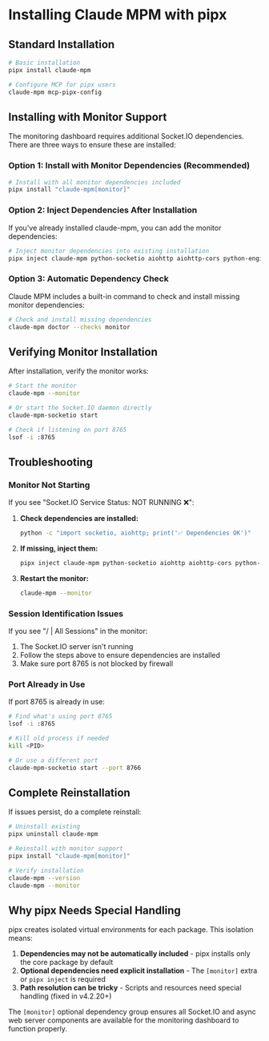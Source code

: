 # Installing Claude MPM with pipx

## Standard Installation

```bash
# Basic installation
pipx install claude-mpm

# Configure MCP for pipx users
claude-mpm mcp-pipx-config
```

## Installing with Monitor Support

The monitoring dashboard requires additional Socket.IO dependencies. There are three ways to ensure these are installed:

### Option 1: Install with Monitor Dependencies (Recommended)

```bash
# Install with all monitor dependencies included
pipx install "claude-mpm[monitor]"
```

### Option 2: Inject Dependencies After Installation

If you've already installed claude-mpm, you can add the monitor dependencies:

```bash
# Inject monitor dependencies into existing installation
pipx inject claude-mpm python-socketio aiohttp aiohttp-cors python-engineio aiofiles websockets
```

### Option 3: Automatic Dependency Check

Claude MPM includes a built-in command to check and install missing monitor dependencies:

```bash
# Check and install missing dependencies
claude-mpm doctor --checks monitor
```

## Verifying Monitor Installation

After installation, verify the monitor works:

```bash
# Start the monitor
claude-mpm --monitor

# Or start the Socket.IO daemon directly
claude-mpm-socketio start

# Check if listening on port 8765
lsof -i :8765
```

## Troubleshooting

### Monitor Not Starting

If you see "Socket.IO Service Status: NOT RUNNING ❌":

1. **Check dependencies are installed:**
   ```bash
   python -c "import socketio, aiohttp; print('✅ Dependencies OK')"
   ```

2. **If missing, inject them:**
   ```bash
   pipx inject claude-mpm python-socketio aiohttp aiohttp-cors python-engineio
   ```

3. **Restart the monitor:**
   ```bash
   claude-mpm --monitor
   ```

### Session Identification Issues

If you see "/ | All Sessions" in the monitor:

1. The Socket.IO server isn't running
2. Follow the steps above to ensure dependencies are installed
3. Make sure port 8765 is not blocked by firewall

### Port Already in Use

If port 8765 is already in use:

```bash
# Find what's using port 8765
lsof -i :8765

# Kill old process if needed
kill <PID>

# Or use a different port
claude-mpm-socketio start --port 8766
```

## Complete Reinstallation

If issues persist, do a complete reinstall:

```bash
# Uninstall existing
pipx uninstall claude-mpm

# Reinstall with monitor support
pipx install "claude-mpm[monitor]"

# Verify installation
claude-mpm --version
claude-mpm --monitor
```

## Why pipx Needs Special Handling

pipx creates isolated virtual environments for each package. This isolation means:

1. **Dependencies may not be automatically included** - pipx installs only the core package by default
2. **Optional dependencies need explicit installation** - The `[monitor]` extra or `pipx inject` is required
3. **Path resolution can be tricky** - Scripts and resources need special handling (fixed in v4.2.20+)

The `[monitor]` optional dependency group ensures all Socket.IO and async web server components are available for the monitoring dashboard to function properly.
